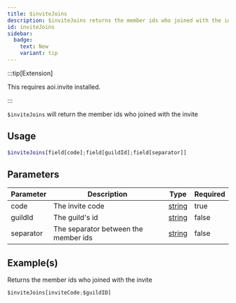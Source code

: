 ```yaml
---
title: $inviteJoins
description: $inviteJoins returns the member ids who joined with the invite
id: inviteJoins
sidebar: 
  badge:
    text: New
    variant: tip
---
```


:::tip[Extension]

This requires aoi.invite installed.

:::

`$inviteJoins` will return the member ids who joined with the invite

## Usage

```php
$inviteJoins[field[code];field[guildId];field[separator]]
```

## Parameters

| Parameter | Description                          | Type   | Required |
| --------- | ------------------------------------ | ------ | -------- |
| code      | The invite code                      | [string](https://developer.mozilla.org/en-US/docs/Web/JavaScript/Reference/Global_Objects/String) | true     |
| guildId   | The guild's id                       | [string](https://developer.mozilla.org/en-US/docs/Web/JavaScript/Reference/Global_Objects/String) | false    |
| separator | The separator between the member ids | [string](https://developer.mozilla.org/en-US/docs/Web/JavaScript/Reference/Global_Objects/String) | false    |

## Example(s)

Returns the member ids who joined with the invite

```javascript
$inviteJoins[inviteCode;$guildID]
```
